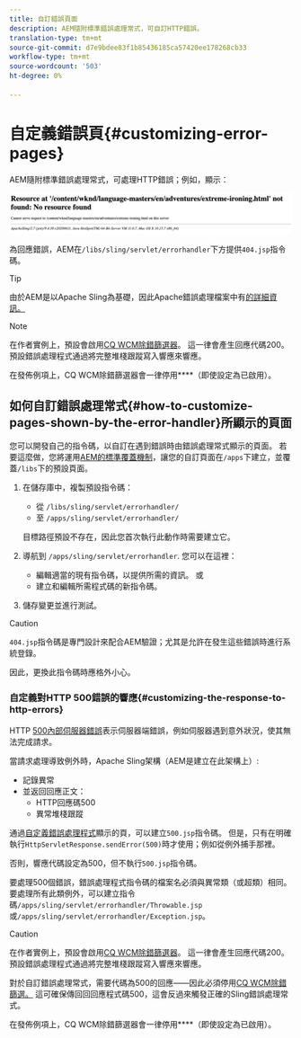 ```yaml
---
title: 自訂錯誤頁面
description: AEM隨附標準錯誤處理常式，可自訂HTTP錯誤。
translation-type: tm+mt
source-git-commit: d7e9bdee83f1b85436185ca57420ee178268cb33
workflow-type: tm+mt
source-wordcount: '503'
ht-degree: 0%

---
```



# 自定義錯誤頁{#customizing-error-pages}

AEM隨附標準錯誤處理常式，可處理HTTP錯誤；例如，顯示：

![標準錯誤訊息](assets/error-message-standard.png)

為回應錯誤，AEM在`/libs/sling/servlet/errorhandler`下方提供`404.jsp`指令碼。

>[!TIP]
>
>由於AEM是以Apache Sling為基礎，因此Apache錯誤處理檔案中有[的詳細資訊。](https://sling.apache.org/documentation/the-sling-engine/errorhandling.html)

>[!NOTE]
>
>在作者實例上，預設會啟用[CQ WCM除錯篩選器](/help/implementing/deploying/configuring-osgi.md)。 這一律會產生回應代碼200。 預設錯誤處理程式通過將完整堆棧跟蹤寫入響應來響應。
>
>在發佈例項上，CQ WCM除錯篩選器會一律停用&#x200B;****（即使設定為已啟用）。

## 如何自訂錯誤處理常式{#how-to-customize-pages-shown-by-the-error-handler}所顯示的頁面

您可以開發自己的指令碼，以自訂在遇到錯誤時由錯誤處理常式顯示的頁面。 若要這麼做，您將運用[AEM的標準覆蓋機制](/help/implementing/developing/introduction/overlays.md)，讓您的自訂頁面在`/apps`下建立，並覆蓋`/libs`下的預設頁面。

1. 在儲存庫中，複製預設指令碼：

   * 從 `/libs/sling/servlet/errorhandler/`
   * 至 `/apps/sling/servlet/errorhandler/`

   目標路徑預設不存在，因此您首次執行此動作時需要建立它。

1. 導航到 `/apps/sling/servlet/errorhandler`. 您可以在這裡：

   * 編輯適當的現有指令碼，以提供所需的資訊。 或
   * 建立和編輯所需程式碼的新指令碼。

1. 儲存變更並進行測試。

>[!CAUTION]
>
>`404.jsp`指令碼是專門設計來配合AEM驗證；尤其是允許在發生這些錯誤時進行系統登錄。
>
>因此，更換此指令碼時應格外小心。

### 自定義對HTTP 500錯誤的響應{#customizing-the-response-to-http-errors}

HTTP [500內部伺服器錯誤](https://www.w3.org/Protocols/rfc2616/rfc2616-sec10.html)表示伺服器端錯誤，例如伺服器遇到意外狀況，使其無法完成請求。

當請求處理導致例外時，Apache Sling架構（AEM是建立在此架構上）:

* 記錄異常
* 並返回回應正文：
   * HTTP回應碼500
   * 異常堆棧跟蹤

通過[自定義錯誤處理程式](#how-to-customize-pages-shown-by-the-error-handler)顯示的頁，可以建立`500.jsp`指令碼。 但是，只有在明確執行`HttpServletResponse.sendError(500)`時才使用；例如從例外捕手那裡。

否則，響應代碼設定為500，但不執行`500.jsp`指令碼。

要處理500個錯誤，錯誤處理程式指令碼的檔案名必須與異常類（或超類）相同。 要處理所有此類例外，可以建立指令碼`/apps/sling/servlet/errorhandler/Throwable.jsp`或`/apps/sling/servlet/errorhandler/Exception.jsp`。

>[!CAUTION]
>
>在作者實例上，預設會啟用[CQ WCM除錯篩選器](/help/implementing/deploying/configuring-osgi.md)。 這一律會產生回應代碼200。 預設錯誤處理程式通過將完整堆棧跟蹤寫入響應來響應。
>
>對於自訂錯誤處理常式，需要代碼為500的回應——因此必須停用[CQ WCM除錯篩選。](/help/implementing/deploying/configuring-osgi.md) 這可確保傳回回回應程式碼500，這會反過來觸發正確的Sling錯誤處理常式。
>
>在發佈例項上，CQ WCM除錯篩選器會一律停用&#x200B;****（即使設定為已啟用）。
